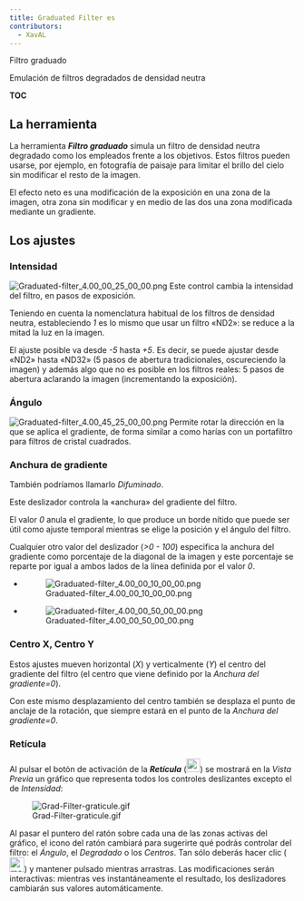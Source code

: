 ```yaml
---
title: Graduated Filter es
contributors:
  - XavAL
---
```


<div class="pagetitle">

Filtro graduado

</div>
<div class="headline">

Emulación de filtros degradados de densidad neutra

</div>

__TOC__

## La herramienta

La herramienta ***Filtro graduado*** simula un filtro de densidad neutra
degradado como los empleados frente a los objetivos. Estos filtros
pueden usarse, por ejemplo, en fotografía de paisaje para limitar el
brillo del cielo sin modificar el resto de la imagen.

El efecto neto es una modificación de la exposición en una zona de la
imagen, otra zona sin modificar y en medio de las dos una zona
modificada mediante un gradiente.

## Los ajustes

### Intensidad

![](Graduated-filter_4.00_00_25_00_00.png "Graduated-filter_4.00_00_25_00_00.png")
Este control cambia la intensidad del filtro, en pasos de exposición.

Teniendo en cuenta la nomenclatura habitual de los filtros de densidad
neutra, estableciendo *1* es lo mismo que usar un filtro «ND2»: se
reduce a la mitad la luz en la imagen.

El ajuste posible va desde *-5* hasta *+5*. Es decir, se puede ajustar
desde «ND2» hasta «ND32» (5 pasos de abertura tradicionales,
oscureciendo la imagen) y además algo que no es posible en los filtros
reales: 5 pasos de abertura aclarando la imagen (incrementando la
exposición).

### Ángulo

![](Graduated-filter_4.00_45_25_00_00.png "Graduated-filter_4.00_45_25_00_00.png")
Permite rotar la dirección en la que se aplica el gradiente, de forma
similar a como harías con un portafiltro para filtros de cristal
cuadrados.  

### Anchura de gradiente

También podríamos llamarlo *Difuminado*.

Este deslizador controla la «anchura» del gradiente del filtro.

El valor *0* anula el gradiente, lo que produce un borde nítido que
puede ser útil como ajuste temporal mientras se elige la posición y el
ángulo del filtro.

Cualquier otro valor del deslizador (*\>0 - 100*) especifica la anchura
del gradiente como porcentaje de la diagonal de la imagen y este
porcentaje se reparte por igual a ambos lados de la línea definida por
el valor *0*.

<div>

- <figure>
  <img src="Graduated-filter_4.00_00_10_00_00.png"
  title="Graduated-filter_4.00_00_10_00_00.png" />
  <figcaption>Graduated-filter_4.00_00_10_00_00.png</figcaption>
  </figure>

- <figure>
  <img src="Graduated-filter_4.00_00_50_00_00.png"
  title="Graduated-filter_4.00_00_50_00_00.png" />
  <figcaption>Graduated-filter_4.00_00_50_00_00.png</figcaption>
  </figure>

</div>

### Centro X, Centro Y

Estos ajustes mueven horizontal (*X*) y verticalmente (*Y*) el centro
del gradiente del filtro (el centro que viene definido por la *Anchura
del gradiente=0*).

Con este mismo desplazamiento del centro también se desplaza el punto de
anclaje de la rotación, que siempre estará en el punto de la *Anchura
del gradiente=0*.

### Retícula

Al pulsar el botón de activación de la ***Retícula***
(<img src="crosshair-adjust.png" title="crosshair-adjust.png" width="24"
alt="crosshair-adjust.png" />) se mostrará en la *Vista Previa* un
gráfico que representa todos los controles deslizantes excepto el de
*Intensidad*:

<figure>
<img src="Grad-Filter-graticule.gif"
title="Grad-Filter-graticule.gif" />
<figcaption>Grad-Filter-graticule.gif</figcaption>
</figure>

Al pasar el puntero del ratón sobre cada una de las zonas activas del
gráfico, el icono del ratón cambiará para sugerirte qué podrás controlar
del filtro: el *Ángulo*, el *Degradado* o los *Centros*. Tan sólo
deberás hacer clic
(<img src="mouse_left-click.png" title="mouse_left-click.png" height="26"
alt="mouse_left-click.png" />) y mantener pulsado mientras arrastras.
Las modificaciones serán interactivas: mientras ves instantáneamente el
resultado, los deslizadores cambiarán sus valores automáticamente.
